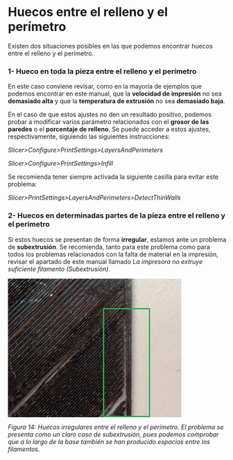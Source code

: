 # Huecos entre el relleno y el perímetro

Existen dos situaciones posibles en las que podemos encontrar huecos entre el relleno y el perímetro. 


### 1- Hueco en toda la pieza entre el relleno y el perímetro

En este caso conviene revisar, como en la mayoría de ejemplos que podemos encontrar en este manual, que la **velocidad de impresión** no sea **demasiado alta** y que la **temperatura de extrusión** no sea **demasiado baja**.

En el caso de que estos ajustes no den un resultado positivo, podemos probar a modificar varios parámetro relacionados con el **grosor de las paredes** o el **porcentaje de relleno**. Se puede acceder a estos ajustes, respectivamente, siguiendo las siguientes instrucciones:

*Slicer>Configure>PrintSettings>LayersAndPerimeters*

*Slicer>Configure>PrintSettings>Infill*

Se recomienda tener siempre activada la siguiente casilla para evitar este problema:

*Slicer>PrintSettings>LayersAndPerimeters>DetectThinWalls*

### 2- Huecos en determinadas partes de la pieza entre el relleno y el perímetro

Si estos huecos se presentan de forma **irregular**, estamos ante un problema de **subextrusión**. Se recomienda, tanto para este problema como para todos los problemas relacionados con la falta de material en la impresión, revisar el apartado de este manual llamado *La impresora no extruye suficiente filamento (Subextrusión)*.

<img src="Sub.jpg" alt="sub" height="320" width="400" align="middle">

*Figura 14: Huecos irregulares entre el relleno y el perímetro. El problema se presenta como un claro caso de subextrusión, pues podemos comprobar que a lo largo de la base también se han producido espacios entre los filamentos.*

